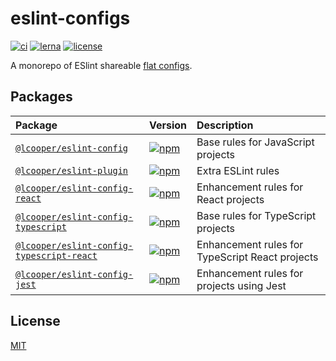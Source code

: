 # eslint-configs
[![ci](https://img.shields.io/github/actions/workflow/status/luciancooper/eslint-configs/ci.yml?logo=github&style=for-the-badge)](https://github.com/luciancooper/eslint-configs/actions/workflows/ci.yml)
[![lerna](https://img.shields.io/badge/maintained%20with-lerna-cc00ff.svg?style=for-the-badge)](https://lerna.js.org)
[![license](https://img.shields.io/github/license/luciancooper/eslint-configs?color=yellow&style=for-the-badge)](#license)

A monorepo of ESlint shareable [flat configs](https://eslint.org/docs/latest/use/configure/configuration-files-new).

## Packages

| Package | Version | Description |
| :-- | :-- | :-- |
| [`@lcooper/eslint-config`](packages/eslint-config) | [![npm](https://img.shields.io/npm/v/@lcooper/eslint-config?logo=npm&style=flat-square)](https://www.npmjs.com/package/@lcooper/eslint-config) | Base rules for JavaScript projects |
| [`@lcooper/eslint-plugin`](packages/eslint-plugin) | [![npm](https://img.shields.io/npm/v/@lcooper/eslint-plugin?logo=npm&style=flat-square)](https://www.npmjs.com/package/@lcooper/eslint-plugin) | Extra ESLint rules |
| [`@lcooper/eslint-config-react`](packages/eslint-config-react) | [![npm](https://img.shields.io/npm/v/@lcooper/eslint-config-react?logo=npm&style=flat-square)](https://www.npmjs.com/package/@lcooper/eslint-config-react) | Enhancement rules for React projects |
| [`@lcooper/eslint-config-typescript`](packages/eslint-config-typescript) | [![npm](https://img.shields.io/npm/v/@lcooper/eslint-config-typescript?logo=npm&style=flat-square)](https://www.npmjs.com/package/@lcooper/eslint-config-typescript) | Base rules for TypeScript projects |
| [`@lcooper/eslint-config-typescript-react`](packages/eslint-config-typescript-react) | [![npm](https://img.shields.io/npm/v/@lcooper/eslint-config-typescript-react?logo=npm&style=flat-square)](https://www.npmjs.com/package/@lcooper/eslint-config-typescript-react) | Enhancement rules for TypeScript React projects |
| [`@lcooper/eslint-config-jest`](packages/eslint-config-jest) | [![npm](https://img.shields.io/npm/v/@lcooper/eslint-config-jest?logo=npm&style=flat-square)](https://www.npmjs.com/package/@lcooper/eslint-config-jest) | Enhancement rules for projects using Jest |

## License

[MIT](LICENSE)
